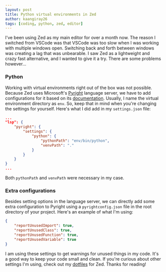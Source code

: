 ```yaml
---
layout: post
title: Python virtual environments in Zed
author: kaangiray26
tags: [coding, python, zed, editor]
---
```


I've been using Zed as my main editor for over a month now. The reason I switched from VSCode was that VSCode was too slow when I was working with multiple windows open. Switching back and forth between windows was creating a lag that was unbearable. I saw Zed as a lightweight and crazy fast alternative, and I wanted to give it a try. There are some problems however...

### Python
Working with virtual environments right out of the box was not possible. Because Zed uses Microsoft's [Pyright](https://github.com/microsoft/pyright) language server, we have to add configurations for it based on its [documentation](https://microsoft.github.io/pyright/#/configuration). Usually, I name the virtual environment directory as `env`. So, keep that in mind when you're changing the settings for yourself. Here's what I did add in my `settings.json` file:

```json
...
"lsp": {
    "pyright": {
        "settings": {
            "python": {
                "pythonPath": "env/bin/python",
                "venvPath": "."
            }
        }
    }
}
...
```

Both `pythonPath` and `venvPath` were necessary in my case.

### Extra configurations
Besides setting options in the language server, we can directly add some extra configuration to Pyright using a `pyrightconfig.json` file in the root directory of your project. Here's an example of what I'm using:

```json
{
    "reportUnusedImport": true,
    "reportUnusedClass": true,
    "reportUnusedFunction": true,
    "reportUnusedVariable": true
}
```

I am using these settings to get warnings for unused things in my code. It's a good way to keep your code small and clean. If you're curious about other settings I'm using, check out my [dotfiles](https://github.com/kaangiray26/defaults/tree/main/zed) for Zed. Thanks for reading!